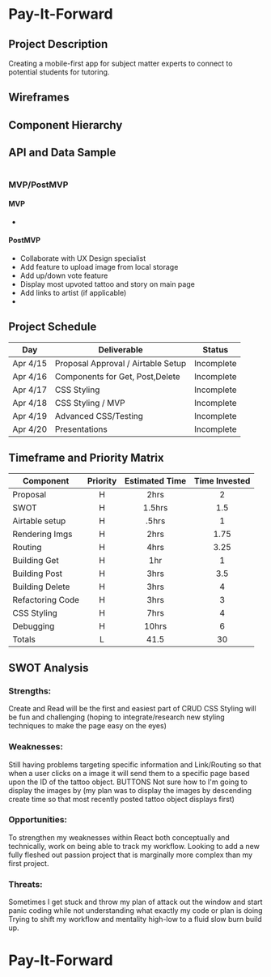 # Pay-It-Forward



## Project Description

Creating a mobile-first app for subject matter experts to connect to potential students for tutoring.


## Wireframes



## Component Hierarchy



## API and Data Sample

```

```

### MVP/PostMVP

#### MVP

- 

#### PostMVP
- Collaborate with UX Design specialist
- Add feature to upload image from local storage
- Add up/down vote feature
- Display most upvoted tattoo and story on main page
- Add links to artist (if applicable)
- 

## Project Schedule

| Day       | Deliverable                        | Status     |
| --------- | ---------------------------------- | ---------- |
| Apr 4/15 | Proposal Approval / Airtable Setup  | Incomplete |
| Apr 4/16 | Components for Get, Post,Delete     | Incomplete |
| Apr 4/17 | CSS Styling                         | Incomplete |
| Apr 4/18 | CSS Styling / MVP                   | Incomplete |
| Apr 4/19 | Advanced CSS/Testing                | Incomplete |
| Apr 4/20 | Presentations                       | Incomplete |

## Timeframe and Priority Matrix

| Component        | Priority | Estimated Time | Time Invested |
| ---------------- | :------: | :------------: | :-----------: |
| Proposal         |    H     |      2hrs      |       2       |
| SWOT             |    H     |     1.5hrs     |      1.5      |
| Airtable setup   |    H     |     .5hrs      |       1       |
| Rendering Imgs   |    H     |      2hrs      |     1.75      |
| Routing          |    H     |      4hrs      |     3.25      |
| Building Get     |    H     |      1hr       |       1       |
| Building Post    |    H     |      3hrs      |      3.5      |
| Building Delete  |    H     |      3hrs      |       4       |
| Refactoring Code |    H     |      3hrs      |       3       |
| CSS Styling      |    H     |      7hrs      |       4       |
| Debugging        |    H     |     10hrs      |       6       |
| Totals           |    L     |      41.5      |      30       |

## SWOT Analysis

### Strengths:

Create and Read will be the first and easiest part of CRUD
CSS Styling will be fun and challenging (hoping to integrate/research new styling techniques to make the page easy on the eyes)

### Weaknesses:

Still having problems targeting specific information and Link/Routing so that when a user clicks on a image it will send them to a specific page based upon the ID of the tattoo object.
BUTTONS
Not sure how to I'm going to display the images by (my plan was to display the images by descending create time so that most recently posted tattoo object displays first)

### Opportunities:

To strengthen my weaknesses within React both conceptually and technically, work on being able to track my workflow.
Looking to add a new fully fleshed out passion project that is marginally more complex than my first project.

### Threats:

Sometimes I get stuck and throw my plan of attack out the window and start panic coding while not understanding what exactly my code or plan is doing
Trying to shift my workflow and mentality high-low to a fluid slow burn build up.

# Pay-It-Forward
